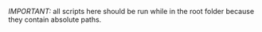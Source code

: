 *IMPORTANT:* all scripts here should be run while in the root folder because they contain absolute paths.